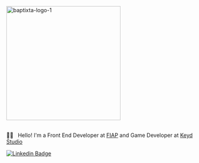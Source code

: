 <p align="left">
   <img <img src="https://i.ibb.co/P1CGS0x/baptixta-logo-1.png" alt="baptixta-logo-1" border="0" width="300">
   <br><br>
</p>

🤘🏼 &nbsp;	Hello! I'm a Front End Developer at [FIAP](https://www.fiap.com.br/) and Game Developer at [Keyd Studio](https://www.instagram.com/keydstudio/)


[![Linkedin Badge](https://img.shields.io/badge/-LinkedIn-blue?style=flat-square&logo=Linkedin&logoColor=white&link=https://www.linkedin.com/in/davibaptista)](https://www.linkedin.com/in/davibaptista)

